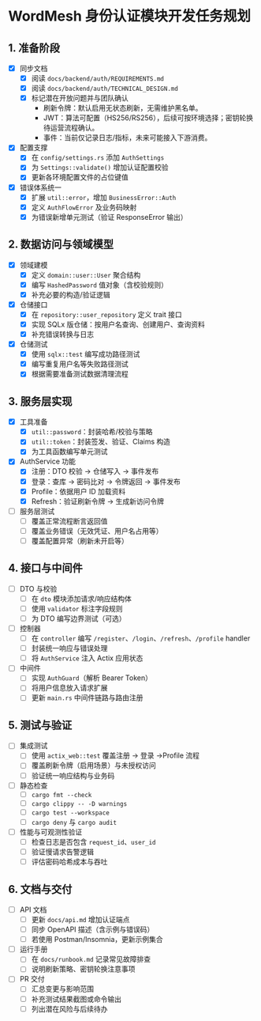# WordMesh 身份认证模块开发任务规划

## 1. 准备阶段

- [x] 同步文档
  - [x] 阅读 `docs/backend/auth/REQUIREMENTS.md`
  - [x] 阅读 `docs/backend/auth/TECHNICAL_DESIGN.md`
  - [x] 标记潜在开放问题并与团队确认
    - 刷新令牌：默认启用无状态刷新，无需维护黑名单。
    - JWT：算法可配置（HS256/RS256），后续可按环境选择；密钥轮换待运营流程确认。
    - 事件：当前仅记录日志/指标，未来可能接入下游消费。
- [x] 配置支撑
  - [x] 在 `config/settings.rs` 添加 `AuthSettings`
  - [x] 为 `Settings::validate()` 增加认证配置校验
  - [x] 更新各环境配置文件的占位键值
- [x] 错误体系统一
  - [x] 扩展 `util::error`，增加 `BusinessError::Auth`
  - [x] 定义 `AuthFlowError` 及业务码映射
  - [x] 为错误新增单元测试（验证 ResponseError 输出）

## 2. 数据访问与领域模型

- [x] 领域建模
  - [x] 定义 `domain::user::User` 聚合结构
  - [x] 编写 `HashedPassword` 值对象（含校验规则）
  - [x] 补充必要的构造/验证逻辑
- [x] 仓储接口
  - [x] 在 `repository::user_repository` 定义 trait 接口
  - [x] 实现 SQLx 版仓储：按用户名查询、创建用户、查询资料
  - [x] 补充错误转换与日志
- [x] 仓储测试
  - [x] 使用 `sqlx::test` 编写成功路径测试
  - [x] 编写重复用户名等失败路径测试
  - [x] 根据需要准备测试数据清理流程

## 3. 服务层实现

- [x] 工具准备
  - [x] `util::password`：封装哈希/校验与策略
  - [x] `util::token`：封装签发、验证、Claims 构造
  - [x] 为工具函数编写单元测试
- [x] AuthService 功能
  - [x] 注册：DTO 校验 → 仓储写入 → 事件发布
  - [x] 登录：查库 → 密码比对 → 令牌返回 → 事件发布
  - [x] Profile：依据用户 ID 加载资料
  - [x] Refresh：验证刷新令牌 → 生成新访问令牌
- [ ] 服务层测试
  - [ ] 覆盖正常流程断言返回值
  - [ ] 覆盖业务错误（无效凭证、用户名占用等）
  - [ ] 覆盖配置异常（刷新未开启等）

## 4. 接口与中间件

- [ ] DTO 与校验
  - [ ] 在 `dto` 模块添加请求/响应结构体
  - [ ] 使用 `validator` 标注字段规则
  - [ ] 为 DTO 编写边界测试（可选）
- [ ] 控制器
  - [ ] 在 `controller` 编写 `/register`、`/login`、`/refresh`、`/profile` handler
  - [ ] 封装统一响应与错误处理
  - [ ] 将 `AuthService` 注入 Actix 应用状态
- [ ] 中间件
  - [ ] 实现 `AuthGuard`（解析 Bearer Token）
  - [ ] 将用户信息放入请求扩展
  - [ ] 更新 `main.rs` 中间件链路与路由注册

## 5. 测试与验证

- [ ] 集成测试
  - [ ] 使用 `actix_web::test` 覆盖注册 → 登录 →Profile 流程
  - [ ] 覆盖刷新令牌（启用场景）与未授权访问
  - [ ] 验证统一响应结构与业务码
- [ ] 静态检查
  - [ ] `cargo fmt --check`
  - [ ] `cargo clippy -- -D warnings`
  - [ ] `cargo test --workspace`
  - [ ] `cargo deny` 与 `cargo audit`
- [ ] 性能与可观测性验证
  - [ ] 检查日志是否包含 `request_id`、`user_id`
  - [ ] 验证慢请求告警逻辑
  - [ ] 评估密码哈希成本与吞吐

## 6. 文档与交付

- [ ] API 文档
  - [ ] 更新 `docs/api.md` 增加认证端点
  - [ ] 同步 OpenAPI 描述（含示例与错误码）
  - [ ] 若使用 Postman/Insomnia，更新示例集合
- [ ] 运行手册
  - [ ] 在 `docs/runbook.md` 记录常见故障排查
  - [ ] 说明刷新策略、密钥轮换注意事项
- [ ] PR 交付
  - [ ] 汇总变更与影响范围
  - [ ] 补充测试结果截图或命令输出
  - [ ] 列出潜在风险与后续待办
